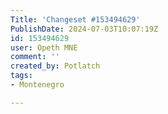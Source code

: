```yaml
---
Title: 'Changeset #153494629'
PublishDate: 2024-07-03T10:07:19Z
id: 153494629
user: Opeth MNE
comment: ''
created_by: Potlatch
tags:
- Montenegro

---
```

